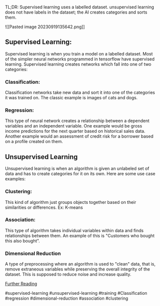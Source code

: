 
TL;DR: Supervised learning uses a labelled dataset. unsupervised learning does not have labels in the dataset; the AI creates categories and sorts them.

![[Pasted image 20230919135642.png]]

## Supervised Learning:
Supervised learning is when you train a model on a labelled dataset. Most of the simpler neural networks programmed in tensorflow have supervised learning. Supervised learning creates networks which fall into one of two categories:

### Classification:
Classification networks take new data and sort it into one of the categories it was trained on. The classic example is images of cats and dogs.

### Regression: 
This type of neural network creates a relationship between a dependent variables and an independent variable. One example would be gross income predictions for the next quarter based on historical sales data. Another example would an assessment of credit risk for a borrower based on a profile created on them.


## Unsupervised Learning
Unsupervised learning is when an algorithm is given an unlabeled set of data and has to create categories for it on its own. Here are some use case examples:

### Clustering:
This kind of algorithm just groups objects together based on their similarities or differences. Ex: K-means

### Association:
This type of algorithm takes individual variables within data and finds relationships between them. An example of this is "Customers who bought this also bought".

### Dimensional Reduction
A type of preprocessing where an algorithm is used to "clean" data, that is, remove extraneous variables while preserving the overall integrity of the dataset. This is supposed to reduce noise and increase quality.


[Further Reading](https://www.ibm.com/cloud/blog/supervised-vs-unsupervised-learning)





#supervised-learning #unsupervised-learning #training #Classification #regression #dimensional-reduction #association #clustering